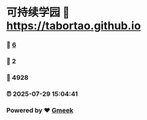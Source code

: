 # 可持续学园 :link: https://tabortao.github.io 
### :page_facing_up: [6](https://tabortao.github.io/tag.html) 
### :speech_balloon: 2 
### :hibiscus: 4928 
### :alarm_clock: 2025-07-29 15:04:41 
### Powered by :heart: [Gmeek](https://github.com/Meekdai/Gmeek)
